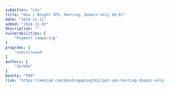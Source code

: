 ```yaml
---
submitter: "c2a"
title: "How i Bought VPS, Hosting, Domain only $0.01"
date: "2019-11-12"
added: "2024-11-03"
description: ""
vulnerabilities: [
    "Payment tampering"
]
programs: [
    "undisclosed"
]
authors: [
    "Zerb0a"
]
bounty: "500"
link: "https://medium.com/@androgaming1912/got-vps-hosting-domain-only-0-01-bug-bounty-edeea1a7d5e6"
---
```




